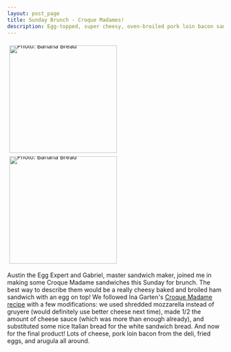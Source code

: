 ```yaml
---
layout: post_page
title: Sunday Brunch - Croque Madames!
description: Egg-topped, super cheesy, oven-broiled pork loin bacon sandwiches!
---
```


<div style="line-height:0;padding:4px 0 0 1px;">
<a href="http://i.imgur.com/xLycC8h.jpg" style="display:inline-block;margin:3px;text-decoration:none;"> 
<img alt="Photo: Banana Bread" height='250' src="http://i.imgur.com/xLycC8h.jpg" title="Banana Bread" width='250' style="padding:1px;">
</a>
<a href="http://i.imgur.com/NTOwCkV.jpg" style="display:inline-block;margin:3px;text-decoration:none;"> 
<img alt="Photo: Banana Bread" height="250" src="http://i.imgur.com/NTOwCkV.jpg" title="Banana Bread" width="250" style="padding:1px;">
</a>
</div>

Austin the Egg Expert and Gabriel, master sandwich maker, joined me in making some Croque Madame sandwiches this Sunday for brunch. The best way to describe them would be a really cheesy baked and broiled ham sandwich with an egg on top! We followed Ina Garten's [Croque Madame recipe](http://www.foodnetwork.com/recipes/ina-garten/croque-monsieur-recipe.html) with a few modifications: we used shredded mozzarella instead of gruyere (would definitely use better cheese next time), made 1/2 the amount of cheese sauce (which was more than enough already), and substituted some nice Italian bread for the white sandwich bread. And now for the final product! Lots of cheese, pork loin bacon from the deli, fried eggs, and arugula all around. 


